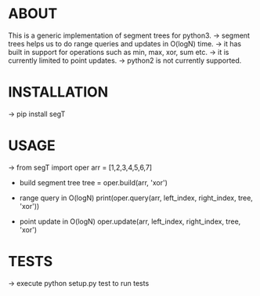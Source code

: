 # ABOUT
This is a generic implementation of segment trees for python3.
 -> segment trees helps us to do range queries and updates in O(logN) time.
 -> it has built in support for operations such as min, max, xor, sum etc.
 -> it is currently limited to point updates.
 -> python2 is not currently supported.
 
# INSTALLATION
-> pip install segT

# USAGE
-> from segT import oper
   arr = [1,2,3,4,5,6,7]
   
   * build segment tree
   tree = oper.build(arr, 'xor')
   
   * range query in O(logN)
   print(oper.query(arr, left_index, right_index, tree, 'xor'))
   
   * point update in O(logN)
   oper.update(arr, left_index, right_index, tree, 'xor')
   
# TESTS
-> execute python setup.py test to run tests

